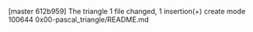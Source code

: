 [master 612b959] The triangle
 1 file changed, 1 insertion(+)
 create mode 100644 0x00-pascal_triangle/README.md
